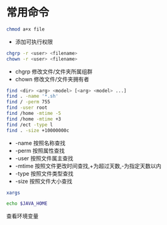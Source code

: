 常用命令
====

```sh
chmod a+x file
```

* 添加可执行权限

```sh
chgrp -r <user> <filename>
chown -r <user> <filename>
```

* chgrp 修改文件/文件夹所属组群
* chown 修改文件/文件夹拥有者

```sh
find <dir> <arg> <model> [<arg> <model> ...]
find . -name '*.sh'
find / -perm 755
find -user root
find /home -mtime -5
find /home -mtime +3
find /ect -type l
find . -size +10000000c
```

* -name 按照名称查找
* -perm 按照属性查找
* -user 按照文件属主查找
* -mtime 按照文件更改时间查找,+为超过天数,-为指定天数以内
* -type 按照文件类型查找
* -size 按照文件大小查找

```sh
xargs
```

```sh
echo $JAVA_HOME
```

查看环境变量
